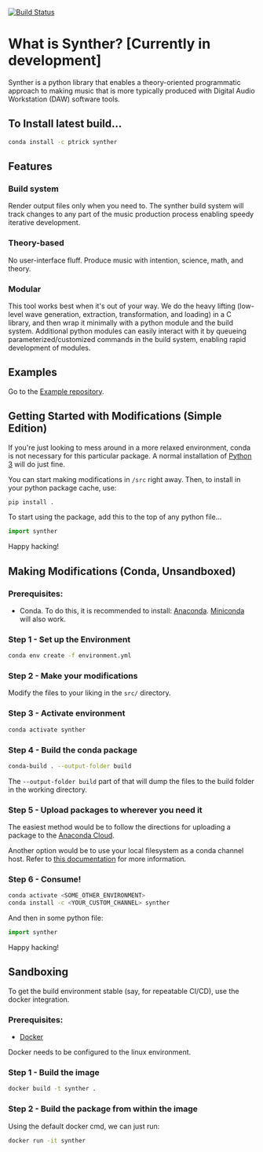[![Build Status](https://dev.azure.com/pworthey007/Synther/_apis/build/status/ptrick.synther?branchName=master)](https://dev.azure.com/pworthey007/Synther/_build/latest?definitionId=5&branchName=master)

# What is Synther? [Currently in development]

Synther is a python library that enables a theory-oriented programmatic approach to making music that is more typically produced with Digital Audio Workstation (DAW) software tools.

## To Install latest build...

```bash
conda install -c ptrick synther
```

## Features

### Build system

Render output files only when you need to. The synther build system will track changes to any part of the music production process enabling speedy iterative development.

### Theory-based

No user-interface fluff. Produce music with intention, science, math, and theory.

### Modular

This tool works best when it's out of your way. We do the heavy lifting (low-level wave generation, extraction, transformation, and loading) in a C library, and then wrap it minimally with a python module and the build system. Additional python modules can easily interact with it by queueing parameterized/customized commands in the build system, enabling rapid development of modules.

## Examples

Go to the [Example repository](https://github.com/ptrick/synther-examples.git).

## Getting Started with Modifications (Simple Edition)

If you're just looking to mess around in a more relaxed environment, conda is not necessary for this particular package. A normal installation of [Python 3](https://www.python.org/) will do just fine.

You can start making modifications in `/src` right away. Then, to install in your python package cache, use:

```bash
pip install .
```

To start using the package, add this to the top of any python file...

```python
import synther
```

Happy hacking!

## Making Modifications (Conda, Unsandboxed)

### Prerequisites:

* Conda. To do this, it is recommended to install: [Anaconda](https://www.anaconda.com/). [Miniconda](https://docs.conda.io/en/latest/miniconda.html) will also work.

### Step 1 - Set up the Environment

```bash
conda env create -f environment.yml
```

### Step 2 - Make your modifications

Modify the files to your liking in the `src/` directory.

### Step 3 - Activate environment

```bash
conda activate synther
```

### Step 4 - Build the conda package
```bash
conda-build . --output-folder build
```

The `--output-folder build` part of that will dump the files to the build folder in the working directory.

### Step 5 - Upload packages to wherever you need it

The easiest method would be to follow the directions for uploading a package to the [Anaconda Cloud](https://docs.anaconda.com/anaconda-cloud/user-guide/tasks/work-with-packages/#uploading-packages).

Another option would be to use your local filesystem as a conda channel host. Refer to [this documentation](https://docs.conda.io/projects/conda/en/latest/user-guide/tasks/create-custom-channels.html) for more information.

### Step 6 - Consume!

```bash
conda activate <SOME_OTHER_ENVIRONMENT>
conda install -c <YOUR_CUSTOM_CHANNEL> synther
```

And then in some python file:
```python
import synther
```
Happy hacking!

## Sandboxing

To get the build environment stable (say, for repeatable CI/CD), use the docker integration.

### Prerequisites:

* [Docker](https://www.docker.com/products/docker-desktop)

Docker needs to be configured to the linux environment.

### Step 1 - Build the image

```bash
docker build -t synther .
```

### Step 2 - Build the package from within the image

Using the default docker cmd, we can just run:

```bash
docker run -it synther
```